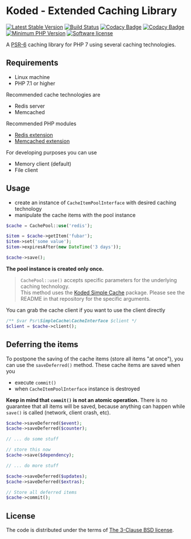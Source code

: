 Koded - Extended Caching Library
================================

[![Latest Stable Version](https://img.shields.io/packagist/v/koded/cache-extended.svg)](https://packagist.org/packages/koded/cache-extended)
[![Build Status](https://travis-ci.org/kodedphp/cache-extended.svg?branch=master)](https://travis-ci.org/kodedphp/cache-extended)
[![Codacy Badge](https://api.codacy.com/project/badge/Coverage/f1aefebb27b1485dbeb2b00ffe7c77fc)](https://www.codacy.com/app/kodeart/cache-extended)
[![Codacy Badge](https://api.codacy.com/project/badge/Grade/f1aefebb27b1485dbeb2b00ffe7c77fc)](https://www.codacy.com/app/kodeart/cache-extended)
[![Minimum PHP Version](https://img.shields.io/badge/php-%3E%3D%207.1-8892BF.svg)](https://php.net/)
[![Software license](https://img.shields.io/badge/License-BSD%203--Clause-blue.svg)](LICENSE)

A [PSR-6][psr-6] caching library for PHP 7 using several caching technologies.


Requirements
------------

- Linux machine
- PHP 7.1 or higher

Recommended cache technologies are

- Redis server
- Memcached

Recommended PHP modules

- [Redis extension]
- [Memcached extension]

For developing purposes you can use

- Memory client (default)
- File client


Usage
-----

- create an instance of `CacheItemPoolInterface` with desired caching technology
- manipulate the cache items with the pool instance


```php
$cache = CachePool::use('redis');

$item = $cache->getItem('fubar');
$item->set('some value');
$item->expiresAfter(new DateTime('3 days'));

$cache->save();
```

**The pool instance is created only once.**

> `CachePool::use()` accepts specific parameters for the underlying caching technology.  
This method uses the [Koded Simple Cache][koded-cache-simple] package.
Please see the README in that repository for the specific arguments.

You can grab the cache client if you want to use the client directly

```php
/** $var Psr\SimpleCache\CacheInterface $client */
$client = $cache->client();
```

Deferring the items
-------------------

To postpone the saving of the cache items (store all items "at once"),
you can use the `saveDeferred()` method. These cache items are saved when you

- execute `commit()`
- when `CacheItemPoolInterface` instance is destroyed

**Keep in mind that `commit()` is not an atomic operation.**
There is no guarantee that all items will be saved, because anything can
happen while `save()` is called (network, client crash, etc).

```php
$cache->saveDeferred($event);
$cache->saveDeferred($counter);

// ... do some stuff

// store this now
$cache->save($dependency);

// ... do more stuff

$cache->saveDeferred($updates);
$cache->saveDeferred($extras);

// Store all deferred items
$cache->commit();
```

License
-------

The code is distributed under the terms of [The 3-Clause BSD license](LICENSE).


[psr-6]: http://www.php-fig.org/psr/psr-6/
[koded-cache-simple]: https://github.com/kodedphp/cache-simple#configuration-directives
[Redis extension]: https://github.com/phpredis/phpredis/blob/develop/INSTALL.markdown
[Memcached extension]: https://github.com/php-memcached-dev/php-memcached
